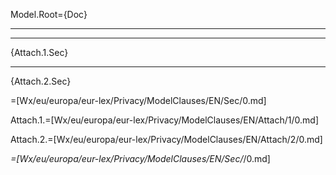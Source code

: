 Model.Root={Doc}<br><hr><hr>{Attach.1.Sec}<hr>{Attach.2.Sec}

=[Wx/eu/europa/eur-lex/Privacy/ModelClauses/EN/Sec/0.md]

Attach.1.=[Wx/eu/europa/eur-lex/Privacy/ModelClauses/EN/Attach/1/0.md]

Attach.2.=[Wx/eu/europa/eur-lex/Privacy/ModelClauses/EN/Attach/2/0.md]

_=[Wx/eu/europa/eur-lex/Privacy/ModelClauses/EN/Sec/_/0.md]